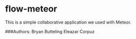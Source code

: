 # flow-meteor

This is a simple collaborative application we used with Meteor.

###Authors:
Bryan Butteling
Eleazar Corpuz
